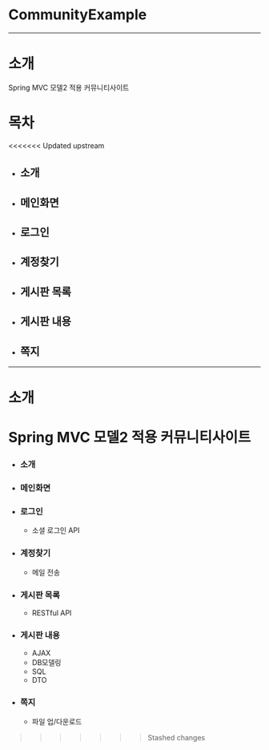 # CommunityExample

***

# 소개

Spring MVC 모델2 적용 커뮤니티사이트


# 목차
<<<<<<< Updated upstream
- ## 소개
- ## 메인화면
- ## 로그인
- ## 계정찾기
- ## 게시판 목록
- ## 게시판 내용
- ## 쪽지

***

# 소개

Spring MVC 모델2 적용 커뮤니티사이트
=======
- ### 소개
- ### 메인화면
- ### 로그인
	- 소셜 로그인 API
- ### 계정찾기
	- 메일 전송
- ### 게시판 목록
	- RESTful API
- ### 게시판 내용
	- AJAX
	- DB모델링
	- SQL
	- DTO
- ### 쪽지
	- 파일 업/다운로드

>>>>>>> Stashed changes
